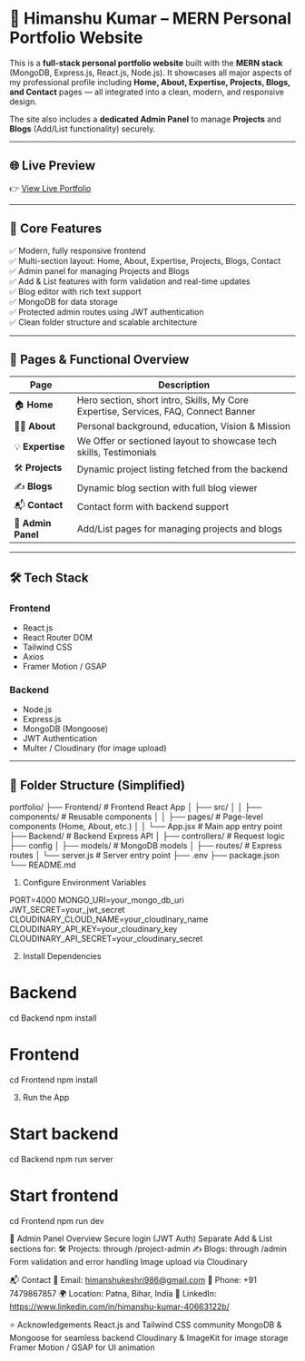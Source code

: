 # 🚀 Himanshu Kumar – MERN Personal Portfolio Website

This is a **full-stack personal portfolio website** built with the **MERN stack** (MongoDB, Express.js, React.js, Node.js). It showcases all major aspects of my professional profile including **Home, About, Expertise, Projects, Blogs, and Contact** pages — all integrated into a clean, modern, and responsive design.

The site also includes a **dedicated Admin Panel** to manage **Projects** and **Blogs** (Add/List functionality) securely.

---

## 🌐 Live Preview

👉 [View Live Portfolio](https://mern-portfolio-website-flame.vercel.app/)

---

## 🧩 Core Features

✅ Modern, fully responsive frontend  
✅ Multi-section layout: Home, About, Expertise, Projects, Blogs, Contact  
✅ Admin panel for managing Projects and Blogs  
✅ Add & List features with form validation and real-time updates  
✅ Blog editor with rich text support  
✅ MongoDB for data storage  
✅ Protected admin routes using JWT authentication  
✅ Clean folder structure and scalable architecture  

---

## 🧠 Pages & Functional Overview

| Page      | Description |
|-----------|-------------|
| 🏠 **Home**      | Hero section, short intro, Skills, My Core Expertise, Services, FAQ, Connect Banner |
| 🙋‍♂️ **About**     | Personal background, education, Vision & Mission |
| 💡 **Expertise** | We Offer or sectioned layout to showcase tech skills, Testimonials |
| 🛠 **Projects**  | Dynamic project listing fetched from the backend |
| ✍️ **Blogs**     | Dynamic blog section with full blog viewer |
| 📬 **Contact**   | Contact form with backend support |
| 🔐 **Admin Panel** | Add/List pages for managing projects and blogs |

---

## 🛠️ Tech Stack

### Frontend
- React.js
- React Router DOM
- Tailwind CSS
- Axios
- Framer Motion / GSAP

### Backend
- Node.js
- Express.js
- MongoDB (Mongoose)
- JWT Authentication
- Multer / Cloudinary (for image upload)

---

## 📁 Folder Structure (Simplified)

portfolio/
├── Frontend/ # Frontend React App
│ ├── src/
│ │ ├── components/ # Reusable components
│ │ ├── pages/ # Page-level components (Home, About, etc.)
│ │ └── App.jsx # Main app entry point
├── Backend/ # Backend Express API
│ ├── controllers/ # Request logic
  ├── config
│ ├── models/ # MongoDB models
│ ├── routes/ # Express routes
│ └── server.js # Server entry point
├── .env
├── package.json
└── README.md

1. Configure Environment Variables

PORT=4000
MONGO_URI=your_mongo_db_uri
JWT_SECRET=your_jwt_secret
CLOUDINARY_CLOUD_NAME=your_cloudinary_name
CLOUDINARY_API_KEY=your_cloudinary_key
CLOUDINARY_API_SECRET=your_cloudinary_secret

2. Install Dependencies
 
# Backend
cd Backend
npm install

# Frontend
cd Frontend
npm install

3. Run the App

# Start backend
cd Backend
npm run server

# Start frontend
cd Frontend
npm run dev

🔐 Admin Panel Overview
    Secure login (JWT Auth)
    Separate Add & List sections for:
    🛠 Projects: through /project-admin
    ✍️ Blogs: through /admin
     Form validation and error handling
     Image upload via Cloudinary

📬 Contact
    📧 Email: himanshukeshri986@gmail.com
    📱 Phone: +91 7479867857
    🌍 Location: Patna, Bihar, India
    🔗 LinkedIn: https://www.linkedin.com/in/himanshu-kumar-40663122b/

⭐ Acknowledgements
     React.js and Tailwind CSS community
     MongoDB & Mongoose for seamless backend
     Cloudinary & ImageKit for image storage
     Framer Motion / GSAP for UI animation
